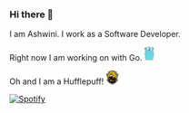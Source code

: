### Hi there 👋
I am Ashwini. I work as a Software Developer. 

Right now I am working on with Go.
<img alt="gopher" height="25" src="assets/gopher.svg">

Oh and I am a Hufflepuff!
 <img alt="hufflepuff" height="25" src="assets/hufflepuff.png">


[![Spotify](https://spotify-now-playing-nu-five.vercel.app/api/spotify)](https://open.spotify.com/user/ashwini.manoj)

<!--
**ashwinimanoj/ashwinimanoj** is a ✨ _special_ ✨ repository because its `README.md` (this file) appears on your GitHub profile.

Here are some ideas to get you started:

- 🔭 I’m currently working on ...
- 🌱 I’m currently learning ...
- 👯 I’m looking to collaborate on ...
- 🤔 I’m looking for help with ...
- 💬 Ask me about ...
- 📫 How to reach me: ...
- 😄 Pronouns: ...
- ⚡ Fun fact: ...
-->
